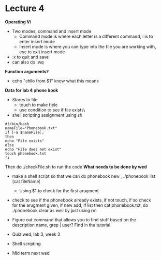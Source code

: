 # Lecture 4
**Operating Vi**
* Two modes, command and insert mode
  * Command mode is where each letter is a different command, i is to enter insert mode
  * Insert mode is where you can type into the file you are working with, esc to exit insert mode
* :x to quit and save
* can also do :wq

**Function arguments?** 
* echo "ehllo from $1" know what this means

**Data for lab 4 phone book**
* Stores to file
  * touch to make fiele
  * use condition to see if file exists\
* shell scripting assignment using sh 

```
#!/bin/bash
nameFile="Phonebook.txt"
if [-a $nameFile];
then 
echo "File exists" 
else 
echo "File does not exist"
touch phonebook.txt
fi
```

Then do ./checkFile.sh to run the code
**What needs to be done by wed**
* make a shell script so that we can do phonebook new <name> <number>, ./phonebook list (cat fileName)
  * Using $1 to check for the first arugment
* check to see if the phonebook already exists, if not touch, if so check for the arugment given, if new add, if list then cat phonebook.txt, do ./phonebook clear as well by just using rm
* Figure out command that allows you to find stuff based on the description name, grep | user? Find in the tutorial

* Quiz wed, lab 3, week 3
* Shell scripting
* Mid term next wed
